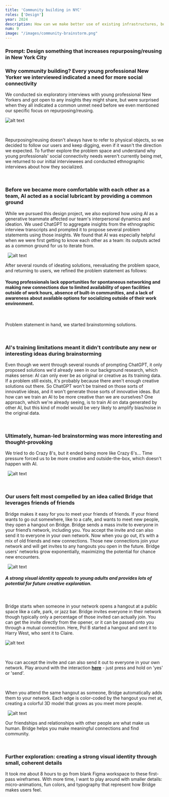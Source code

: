 ```yaml
---
title: 'Community building in NYC'
roles: ['Design']
year: 2024
description: How can we make better use of existing infrastructures, both physical and social, to help young professionals build community? And how does the presence of AI as a teammate affect the design process? An ongoing project for Harry West’s Human-Centered Design and Innovation course.
num: 9
image: "/images/community-brainstorm.png"
---
```


### Prompt: Design something that increases repurposing/reusing in New York City

### Why community building? Every young professional New Yorker we interviewed indicated a need for more social connectivity

We conducted six exploratory interviews with young professional New Yorkers and got open to any insights they might share, but were surprised when they all indicated a common unmet need before we even mentioned our specific focus on repurposing/reusing. 

![alt text](/images/community-quotes.png)

&nbsp;

Repurposing/reusing doesn't always have to refer to physical objects, so we decided to follow our users and keep digging, even if it wasn't the direction we expected. To further explore the problem space and understand why young professionals' social connectivity needs weren't currently being met, we returned to our initial interviewees and conducted ethnographic interviews about how they socialized.

&nbsp;
### Before we became more comfortable with each other as a team, AI acted as a social lubricant by providing a common ground

While we pursued this design project, we also explored how using AI as a generative teammate affected our team's interpersonal dynamics and ideation. We used ChatGPT to aggregate insights from the ethnographic interview transcripts and prompted it to propose several problem statements using those insights. We found that AI was especially helpful when we were first getting to know each other as a team: its outputs acted as a common ground for us to iterate from.

&nbsp;
![alt text](/images/community-problem-statements.png)

After several rounds of ideating solutions, reevaluating the problem space, and returning to users, we refined the problem statement as follows:

#### Young professionals lack opportunities for spontaneous networking and making new connections due to limited availability of open facilities outside of work hours, absence of built-in communities, and a lack of awareness about available options for socializing outside of their work environment.

&nbsp;

Problem statement in hand, we started brainstorming solutions.

&nbsp;

### AI's training limitations meant it didn't contribute any new or interesting ideas during brainstorming

Even though we went through several rounds of prompting ChatGPT, it only proposed solutions we'd already seen in our background research, which makes sense: AI can only ever be as original or creative as its training data. If a problem still exists, it's probably because there aren't enough creative solutions out there. So ChatGPT won't be trained on those sorts of innovative ideas, and it won't generate those sorts of innovative ideas. But how can we train an AI to be more creative than we are ourselves? One approach, which we're already seeing, is to train AI on data generated by other AI, but this kind of model would be very likely to amplify bias/noise in the original data.

&nbsp;

### Ultimately, human-led brainstorming was more interesting and thought-provoking

We tried to do Crazy 8's, but it ended being more like Crazy 6's... Time pressure forced us to be more creative and outside-the-box, which doesn't happen with AI.

&nbsp;
![alt text](/images/community-brainstorm.png)

&nbsp;

### Our users felt most compelled by an idea called Bridge that leverages friends of friends

Bridge makes it easy for you to meet your friends of friends. If your friend wants to go out somewhere, like to a cafe, and wants to meet new people, they open a hangout on Bridge. Bridge sends a mass invite to everyone in your friend’s network, including you. You accept the invite and can also send it to everyone in your own network. Now when you go out, it’s with a mix of old friends and new connections. Those new connections join your network and will get invites to any hangouts you open in the future. Bridge users' networks grow exponentially, maximizing the potential for chance new encounters. 

&nbsp;
![alt text](/images/bridge-wires-final.png)
##### A strong visual identity appeals to young adults and provides lots of potential for future creative exploration.

&nbsp;

Bridge starts when someone in your network opens a hangout at a public space like a cafe, park, or jazz bar. Bridge invites everyone in their network though typically only a percentage of those invited can actually join. You can get the invite directly from the opener, or it can be passed onto you through a mutual connection. Here, Pol B started a hangout and sent it to Harry West, who sent it to Claire. 

![alt text](/images/bridge-open-hangout.png)

&nbsp;

You can accept the invite and can also send it out to everyone in your own network. Play around with the interaction **[here](https://www.figma.com/proto/KJ1WPoduLQOvvlFpdfy5bx/bridge---yes%2Fsend-interactions?type=design&node-id=1-50&t=ZT9Ueww1VlqMaURh-1&scaling=contain&page-id=0%3A1&mode=design)** - just press and hold on 'yes' or 'send'. 

&nbsp;

When you attend the same hangout as someone, Bridge automatically adds them to your network. Each edge is color-coded by the hangout you met at, creating a colorful 3D model that grows as you meet more people. 

&nbsp;
![alt text](/images/bridge-network.png)

Our friendships and relationships with other people are what make us human. Bridge helps you make meaningful connections and find community.

&nbsp;

### Further exploration: creating a strong visual identity through small, coherent details

It took me about 8 hours to go from blank Figma workspace to these first-pass wireframes. With more time, I want to play around with smaller details: micro-animations, fun colors, and typography that represent how Bridge makes users feel.
